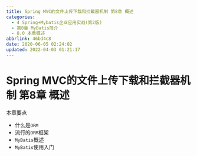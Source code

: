 ```yaml
---
title: Spring MVC的文件上传下载和拦截器机制 第8章 概述
categories: 
  - 4 Spring+Mybatis企业应用实战(第2版)
  - 第8章 MyBatis简介
  - 8.0 本章概述
abbrlink: 46bd4c8
date: 2020-06-05 02:24:02
updated: 2022-04-03 01:21:17
---
```

# Spring MVC的文件上传下载和拦截器机制 第8章 概述
本章要点
- 什么是`ORM`
- 流行的`ORM`框架
- `MyBatis`概述
- `MyBatis`使用入门
